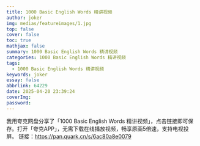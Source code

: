 ```yaml
---
title: 1000 Basic English Words 精讲视频
author: joker
img: medias/featureimages/1.jpg
top: false
cover: false
toc: true
mathjax: false
summary: 1000 Basic English Words 精讲视频
categories: 1000 Basic English Words 精讲视频
tags:
  - 1000 Basic English Words 精讲视频
keywords: joker
essay: false
abbrlink: 64229
date: 2025-04-20 23:39:24
coverImg:
password:
---
```


我用夸克网盘分享了「1000 Basic English Words 精讲视频」，点击链接即可保存。打开「夸克APP」，无需下载在线播放视频，畅享原画5倍速，支持电视投屏。
链接：https://pan.quark.cn/s/6ac80a8e0079

